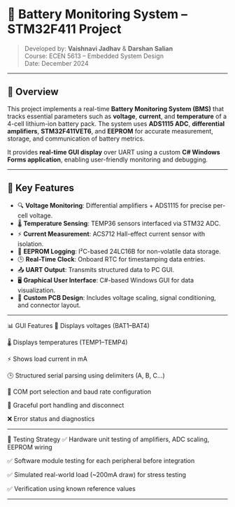 # 🔋 Battery Monitoring System – STM32F411 Project

> Developed by: **Vaishnavi Jadhav** & **Darshan Salian**  
> Course: ECEN 5613 – Embedded System Design  
> Date: December 2024  

---

## 📌 Overview

This project implements a real-time **Battery Monitoring System (BMS)** that tracks essential parameters such as **voltage**, **current**, and **temperature** of a 4-cell lithium-ion battery pack. The system uses **ADS1115 ADC**, **differential amplifiers**, **STM32F411VET6**, and **EEPROM** for accurate measurement, storage, and communication of battery metrics.

It provides **real-time GUI display** over UART using a custom **C# Windows Forms application**, enabling user-friendly monitoring and debugging.

---

## 🔧 Key Features

- 🔍 **Voltage Monitoring**: Differential amplifiers + ADS1115 for precise per-cell voltage.
- 🌡 **Temperature Sensing**: TEMP36 sensors interfaced via STM32 ADC.
- ⚡ **Current Measurement**: ACS712 Hall-effect current sensor with isolation.
- 💾 **EEPROM Logging**: I²C-based 24LC16B for non-volatile data storage.
- 🕒 **Real-Time Clock**: Onboard RTC for timestamping data entries.
- 📤 **UART Output**: Transmits structured data to PC GUI.
- 🖥 **Graphical User Interface**: C#-based Windows GUI for data visualization.
- 📐 **Custom PCB Design**: Includes voltage scaling, signal conditioning, and connector layout.

---

📊 GUI Features
📡 Displays voltages (BAT1–BAT4)

🌡 Displays temperatures (TEMP1–TEMP4)

⚡ Shows load current in mA

🕒 Structured serial parsing using delimiters (A, B, C…)

🧩 COM port selection and baud rate configuration

🧼 Graceful port handling and disconnect

❌ Error status and diagnostics

---


🧪 Testing Strategy
✅ Hardware unit testing of amplifiers, ADC scaling, EEPROM wiring

✅ Software module testing for each peripheral before integration

✅ Simulated real-world load (~200mA draw) for stress testing

✅ Verification using known reference values


---
